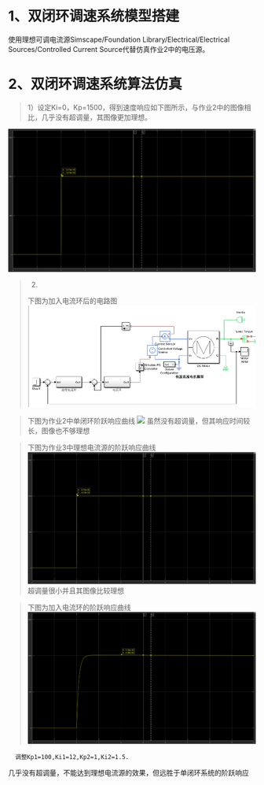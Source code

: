 # 1、双闭环调速系统模型搭建
使用理想可调电流源Simscape/Foundation Library/Electrical/Electrical Sources/Controlled Current Source代替仿真作业2中的电压源。
# 2、双闭环调速系统算法仿真

> 1）设定Ki=0，Kp=1500，得到速度响应如下图所示，与作业2中的图像相比，几乎没有超调量，其图像更加理想。

![](https://raw.githubusercontent.com/Evans9762/homework/master/U201614229/仿真作业3-直流双闭环调速/figures/阶跃.png)

> 2)
> 下图为加入电流环后的电路图
![](https://raw.githubusercontent.com/Evans9762/homework/master/U201614229/仿真作业3-直流双闭环调速/figures/电流.png)

> 下图为作业2中单闭环阶跃响应曲线
 ![](https://raw.githubusercontent.com/Evans9762/homework/master/U201614229/仿真作业2-直流调速/figures/0.png)
 虽然没有超调量，但其响应时间较长，图像也不够理想


 > 下图为作业3中理想电流源的阶跃响应曲线
 > ![](https://raw.githubusercontent.com/Evans9762/homework/master/U201614229/仿真作业3-直流双闭环调速/figures/阶跃.png)
 超调量很小并且其图像比较理想


  > 下图为加入电流环的阶跃响应曲线
  > ![](https://raw.githubusercontent.com/Evans9762/homework/master/U201614229/仿真作业3-直流双闭环调速/figures/电流环.png)

```
  调整Kp1=100,Ki1=12,Kp2=1,Ki2=1.5.
```

  几乎没有超调量，不能达到理想电流源的效果，但远胜于单闭环系统的阶跃响应
